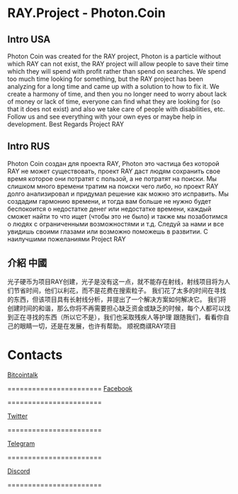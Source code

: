 RAY.Project - Photon.Coin
=========================

Intro   USA
-------------------------
Photon Cоin was created for the RAY project, Photon is a particle without which RAY can not exist, the RAY project will allow people to save their time which they will spend with profit rather than spend on searches.  We spend too much time looking for something, but the RAY project has been analyzing for a long time and came up with a solution to how to fix it.  We create a harmony of time, and then you no longer need to worry about lack of money or lack of time, everyone can find what they are looking for (so that it does not exist) and also we take care of people with disabilities, etc.  Follow us and see everything with your own eyes or maybe help in development.  Best Regards Project RAY

Intro   RUS
------------------------
Photon Cоin создан для проекта RAY, Photon это частица без которой RAY не может существовать, проект RAY даст людям сохранить свое время которое они потратят с пользой, а не потратят на поиски. Мы слишком много времени тратим на поиски чего либо, но проект RAY долго анализировал и придумал решение как можно это исправить. Мы создадим гармонию времени, и тогда вам больше не нужно будет беспокоится о недостатке денег или недостатке времени, каждый сможет найти то что ищет (чтобы это не было) и также мы позаботимся о людях с ограниченными возможностями и т.д. Следуй за нами и все увидишь своими глазами или возможно  поможешь в развитии. С наилучшими пожеланиями Project RAY

介紹   中國
------------------------
光子硬币为项目RAY创建，光子是没有这一点，就不能存在射线，射线项目将为人们节省时间，他们以利花，而不是花费在搜索粒子。 我们花了太多的时间在寻找的东西，但该项目具有长射线分析，并提出了一个解决方案如何解决它。 我们将创建时间的和谐，那么你将不再需要担心缺乏资金或缺乏的时候，每个人都可以找到正在寻找的东西（所以它不是），我们也采取残疾人等护理 跟随我们，看看你自己的眼睛一切，还是在发展，也许有帮助。 顺祝商祺RAY项目

Contacts 
=======================
<a href="https://bitcointalk.org/index.php?topic=3633214.0
">Bitcointalk
</a>

=======================
<a href="https://www.facebook.com/Project.RAY.PhotonCoin">Facebook</a>

=======================

<a href="https://twitter.com/CoinRAY">Twitter</a>

=======================

<a href="https://t.me/joinchat/AAAAAEkwGp19ZxRWeT2pdA">Telegram</a> 

=======================

<a href="https://discord.gg/ZKxuYZM">Discord</a>

=======================


